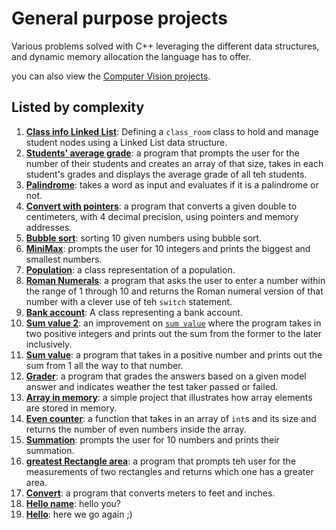 # General purpose projects

Various problems solved with C++ leveraging the different data structures, and dynamic memory allocation the language has to offer.

you can also view the [Computer Vision projects](../Computer%20Vision).

## Listed by complexity

1. [**Class info Linked List**](ClassInfo%20Linked%20List): Defining a `class_room` class to hold and manage student nodes using a Linked List data structure.
2. [**Students' average grade**](students_avg_grade): a program that prompts the user for the number of their students and creates an array of that size, takes in each student's grades and displays the average grade of all teh students.
3. [**Palindrome**](palindrome): takes a word as input and evaluates if it is a palindrome or not.
4. [**Convert with pointers**](convert_with_pointers): a program that converts a given double to centimeters, with 4 decimal precision, using pointers and memory addresses.
5. [**Bubble sort**](bubble_sort): sorting 10 given numbers using bubble sort.
6. [**MiniMax**](MiniMax): prompts the user for 10 integers and prints the biggest and smallest numbers.
7. [**Population**](Population): a class representation of a population.
8. [**Roman Numerals**](Roman%20Numerals): a program that asks the user to enter a number within the range of 1 through 10 and returns the Roman numeral version of that number with a clever use of teh `switch` statement.
9. [**Bank account**](Bank%20account): A class representing a bank account.
10. [**Sum value 2**](Sum%20value%202): an improvement on [`sum value`](Sum%20value) where the program takes in two positive integers and prints out the sum from the former to the later inclusively.
11. [**Sum value**](Sum%20value): a program that takes in a positive number and prints out the sum from 1 all the way to that number.
12. [**Grader**](grade): a program that grades the answers based on a given model answer and indicates weather the test taker passed or failed.
13. [**Array in memory**](array_memory): a simple project that illustrates how array elements are stored in memory.
14. [**Even counter**](Even_counter): a function that takes in an array of `int`s and its size and returns the number of even numbers inside the array.
15. [**Summation**](summation): prompts the user for 10 numbers and prints their summation.
16. [**greatest Rectangle area**](rect_area): a program that prompts teh user for the measurements of two rectangles and returns which one has a greater area.
17. [**Convert**](convert): a program that converts meters to feet and inches.
18. [**Hello name**](hello_name): hello you?
19. [**Hello**](hello): here we go again ;)
